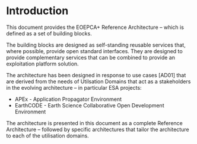 # Introduction

This document provides the EOEPCA+ Reference Architecture – which is defined as a set of building blocks.

The building blocks are designed as self-standing reusable services that, where possible, provide open standard interfaces. They are designed to provide complementary services that can be combined to provide an exploitation platform solution.

The architecture has been designed in response to use cases [AD01] that are derived from the needs of Utilsation Domains that act as a stakeholders in the evolving architecture – in particular ESA projects:

* APEx - Application Propagator Environment
* EarthCODE - Earth Science Collaborative Open Development Environment

The architecture is presented in this document as a complete Reference Architecture – followed by specific architectures that tailor the architecture to each of the utilisation domains.
